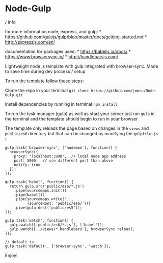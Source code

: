 # Node-Gulp
/ Info

for more information node, express, and gulp:
	* <https://github.com/gulpjs/gulp/blob/master/docs/getting-started.md>
	* <http://expressjs.com/en/>

documentation for packages used:
	* <https://babeljs.io/docs/>
	* <https://www.browsersync.io/>
	* <http://handlebarsjs.com/>


Lightweight node js template with gulp integrated with browser-sync. Made to save time during dev process 
/ setup

To run the template follow these steps:

Clone the repo in your terminal ```git clone https://github.com/jmuru/Node-Gulp.git```

Install dependencies by running in terminal ```npm install```

To run the task manager (gulp) as well as start your server just run ```gulp``` in the terminal and the template should begin to run in your browser

The template only reloads the page based on changes in the ```views``` and ```public/es6``` directory but that can be changed by modifying the  ```gulpfile.js``` :

```
gulp.task('browser-sync', ['nodemon'], function() {
  browserSync({
    proxy: "localhost:3000",  // local node app address
    port: 5000,  // use different port than above
    notify: true
  });
});

gulp.task('babel', function() {
  return gulp.src('public/es6/*.js')
    .pipe(sourcemaps.init())
    .pipe(babel())
    .pipe(sourcemaps.write('.', 
          {sourceRoot: 'public/es6/'}))
    .pipe(gulp.dest('public/es5'));
});

gulp.task('watch', function() {
  gulp.watch(['public/es6/*.js'], ['babel']);
  gulp.watch(['./views/*.handlebars'], browserSync.reload);
});

// default ta
gulp.task('default', ['browser-sync', 'watch']);

```

Enjoy!
